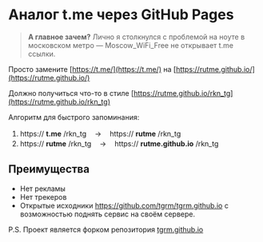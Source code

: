 # Аналог t.me через GitHub Pages
> **А главное зачем?**
Лично я столкнулся с проблемой на ноуте в московском метро — Moscow_WiFi_Free не открывает t.me ссылки. 

Просто замените [https://t.me/](https://t.me/) на [https://rutme.github.io/](https://rutme.github.io/)

Должно получиться что-то в стиле [https://rutme.github.io/rkn_tg](https://rutme.github.io/rkn_tg)

Алгоритм для быстрого запоминания:

1. https:// **t.me** /rkn_tgㅤ →ㅤ https:// **rutme** /rkn_tg <br>
2. https:// **rutme** /rkn_tgㅤ → ㅤhttps:// **rutme.github.io** /rkn_tg

## Преимущества

-  Нет рекламы
-  Нет трекеров
-  Открытые исходники https://github.com/tgrm/tgrm.github.io с возможностью поднять сервис на своём сервере.

P.S. Проект является форком репозитория [tgrm.github.io](https://github.com/tgrm/tgrm.github.io)
